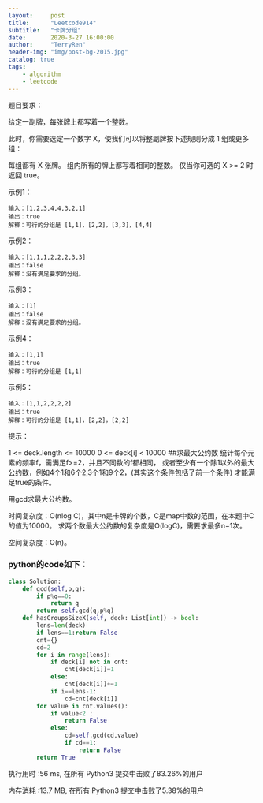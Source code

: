 ```yaml
---
layout:     post
title:      "Leetcode914"
subtitle:   "卡牌分组"
date:       2020-3-27 16:00:00
author:     "TerryRen"
header-img: "img/post-bg-2015.jpg"
catalog: true
tags:
    - algorithm
    - leetcode
---
```

题目要求：

给定一副牌，每张牌上都写着一个整数。

此时，你需要选定一个数字 X，使我们可以将整副牌按下述规则分成 1 组或更多组：

每组都有 X 张牌。
组内所有的牌上都写着相同的整数。
仅当你可选的 X >= 2 时返回 true。





示例1：
```
输入：[1,2,3,4,4,3,2,1]
输出：true
解释：可行的分组是 [1,1]，[2,2]，[3,3]，[4,4]
```
示例2：
```
输入：[1,1,1,2,2,2,3,3]
输出：false
解释：没有满足要求的分组。
```
示例3：
```
输入：[1]
输出：false
解释：没有满足要求的分组。
```
示例4：
```
输入：[1,1]
输出：true
解释：可行的分组是 [1,1]
```
示例5：
```
输入：[1,1,2,2,2,2]
输出：true
解释：可行的分组是 [1,1]，[2,2]，[2,2]
```

提示：

1 <= deck.length <= 10000
0 <= deck[i] < 10000
##求最大公约数
统计每个元素的频率f，需满足f>=2，并且不同数的f都相同，
或者至少有一个除1以外的最大公约数，例如4个1和6个2,3个1和9个2，(其实这个条件包括了前一个条件)
才能满足true的条件。

用gcd求最大公约数。

时间复杂度：O(nlog C)，其中n是卡牌的个数，C是map中数的范围，在本题中C的值为10000。
求两个数最大公约数的复杂度是O(logC)，需要求最多n−1次。

空间复杂度：O(n)。




### python的code如下：


```python
class Solution:
    def gcd(self,p,q):
        if p%q==0:
            return q
        return self.gcd(q,p%q)
    def hasGroupsSizeX(self, deck: List[int]) -> bool:
        lens=len(deck)
        if lens==1:return False
        cnt={}
        cd=2
        for i in range(lens):
            if deck[i] not in cnt:
                cnt[deck[i]]=1
            else:
                cnt[deck[i]]+=1
            if i==lens-1:
                cd=cnt[deck[i]]       
        for value in cnt.values():
            if value<2 :
                return False
            else:
                cd=self.gcd(cd,value)
                if cd==1:
                    return False
        return True
```
执行用时 :56 ms, 在所有 Python3 提交中击败了83.26%的用户

内存消耗 :13.7 MB, 在所有 Python3 提交中击败了5.38%的用户
